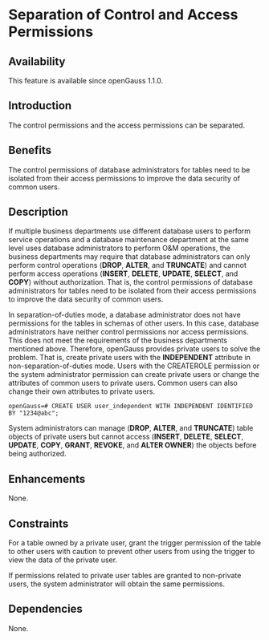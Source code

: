 # Separation of Control and Access Permissions<a name="EN-US_TOPIC_0000001105395256"></a>

## Availability<a name="section17746747"></a>

This feature is available since openGauss 1.1.0.

## Introduction<a name="section25503003"></a>

The control permissions and the access permissions can be separated.

## Benefits<a name="section28200442"></a>

The control permissions of database administrators for tables need to be isolated from their access permissions to improve the data security of common users.

## Description<a name="section52477394"></a>

If multiple business departments use different database users to perform service operations and a database maintenance department at the same level uses database administrators to perform O&M operations, the business departments may require that database administrators can only perform control operations \(**DROP**,  **ALTER**, and  **TRUNCATE**\) and cannot perform access operations \(**INSERT**,  **DELETE**,  **UPDATE**,  **SELECT**, and  **COPY**\) without authorization. That is, the control permissions of database administrators for tables need to be isolated from their access permissions to improve the data security of common users.

In separation-of-duties mode, a database administrator does not have permissions for the tables in schemas of other users. In this case, database administrators have neither control permissions nor access permissions. This does not meet the requirements of the business departments mentioned above. Therefore, openGauss provides private users to solve the problem. That is, create private users with the  **INDEPENDENT**  attribute in non-separation-of-duties mode. Users with the CREATEROLE permission or the system administrator permission can create private users or change the attributes of common users to private users. Common users can also change their own attributes to private users.

```
openGauss=# CREATE USER user_independent WITH INDEPENDENT IDENTIFIED BY "1234@abc";
```

System administrators can manage \(**DROP**,  **ALTER**, and  **TRUNCATE**\) table objects of private users but cannot access \(**INSERT**,  **DELETE**,  **SELECT**,  **UPDATE**,  **COPY**,  **GRANT**,  **REVOKE**, and  **ALTER OWNER**\) the objects before being authorized.

## Enhancements<a name="section2534498"></a>

None.

## Constraints<a name="section06531946143616"></a>

For a table owned by a private user, grant the trigger permission of the table to other users with caution to prevent other users from using the trigger to view the data of the private user.

If permissions related to private user tables are granted to non-private users, the system administrator will obtain the same permissions.

## Dependencies<a name="section22810484"></a>

None.

